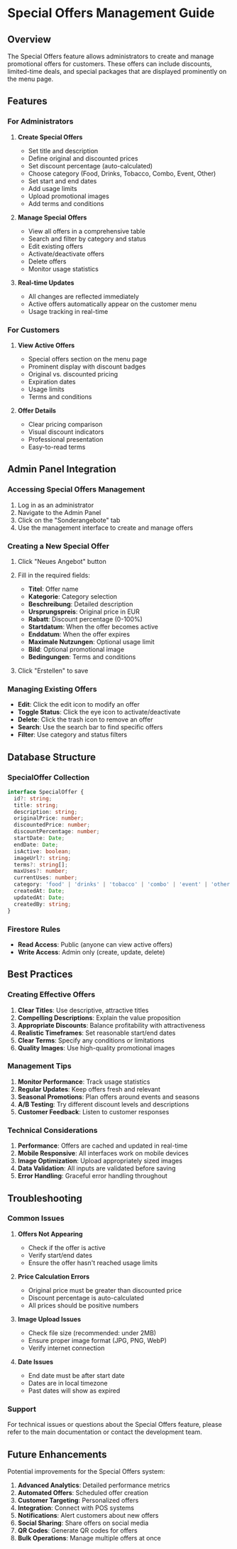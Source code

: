 # Special Offers Management Guide

## Overview

The Special Offers feature allows administrators to create and manage promotional offers for customers. These offers can include discounts, limited-time deals, and special packages that are displayed prominently on the menu page.

## Features

### For Administrators

1. **Create Special Offers**
   - Set title and description
   - Define original and discounted prices
   - Set discount percentage (auto-calculated)
   - Choose category (Food, Drinks, Tobacco, Combo, Event, Other)
   - Set start and end dates
   - Add usage limits
   - Upload promotional images
   - Add terms and conditions

2. **Manage Special Offers**
   - View all offers in a comprehensive table
   - Search and filter by category and status
   - Edit existing offers
   - Activate/deactivate offers
   - Delete offers
   - Monitor usage statistics

3. **Real-time Updates**
   - All changes are reflected immediately
   - Active offers automatically appear on the customer menu
   - Usage tracking in real-time

### For Customers

1. **View Active Offers**
   - Special offers section on the menu page
   - Prominent display with discount badges
   - Original vs. discounted pricing
   - Expiration dates
   - Usage limits
   - Terms and conditions

2. **Offer Details**
   - Clear pricing comparison
   - Visual discount indicators
   - Professional presentation
   - Easy-to-read terms

## Admin Panel Integration

### Accessing Special Offers Management

1. Log in as an administrator
2. Navigate to the Admin Panel
3. Click on the "Sonderangebote" tab
4. Use the management interface to create and manage offers

### Creating a New Special Offer

1. Click "Neues Angebot" button
2. Fill in the required fields:
   - **Titel**: Offer name
   - **Kategorie**: Category selection
   - **Beschreibung**: Detailed description
   - **Ursprungspreis**: Original price in EUR
   - **Rabatt**: Discount percentage (0-100%)
   - **Startdatum**: When the offer becomes active
   - **Enddatum**: When the offer expires
   - **Maximale Nutzungen**: Optional usage limit
   - **Bild**: Optional promotional image
   - **Bedingungen**: Terms and conditions

3. Click "Erstellen" to save

### Managing Existing Offers

- **Edit**: Click the edit icon to modify an offer
- **Toggle Status**: Click the eye icon to activate/deactivate
- **Delete**: Click the trash icon to remove an offer
- **Search**: Use the search bar to find specific offers
- **Filter**: Use category and status filters

## Database Structure

### SpecialOffer Collection

```typescript
interface SpecialOffer {
  id?: string;
  title: string;
  description: string;
  originalPrice: number;
  discountedPrice: number;
  discountPercentage: number;
  startDate: Date;
  endDate: Date;
  isActive: boolean;
  imageUrl?: string;
  terms?: string[];
  maxUses?: number;
  currentUses: number;
  category: 'food' | 'drinks' | 'tobacco' | 'combo' | 'event' | 'other';
  createdAt: Date;
  updatedAt: Date;
  createdBy: string;
}
```

### Firestore Rules

- **Read Access**: Public (anyone can view active offers)
- **Write Access**: Admin only (create, update, delete)

## Best Practices

### Creating Effective Offers

1. **Clear Titles**: Use descriptive, attractive titles
2. **Compelling Descriptions**: Explain the value proposition
3. **Appropriate Discounts**: Balance profitability with attractiveness
4. **Realistic Timeframes**: Set reasonable start/end dates
5. **Clear Terms**: Specify any conditions or limitations
6. **Quality Images**: Use high-quality promotional images

### Management Tips

1. **Monitor Performance**: Track usage statistics
2. **Regular Updates**: Keep offers fresh and relevant
3. **Seasonal Promotions**: Plan offers around events and seasons
4. **A/B Testing**: Try different discount levels and descriptions
5. **Customer Feedback**: Listen to customer responses

### Technical Considerations

1. **Performance**: Offers are cached and updated in real-time
2. **Mobile Responsive**: All interfaces work on mobile devices
3. **Image Optimization**: Upload appropriately sized images
4. **Data Validation**: All inputs are validated before saving
5. **Error Handling**: Graceful error handling throughout

## Troubleshooting

### Common Issues

1. **Offers Not Appearing**
   - Check if the offer is active
   - Verify start/end dates
   - Ensure the offer hasn't reached usage limits

2. **Price Calculation Errors**
   - Original price must be greater than discounted price
   - Discount percentage is auto-calculated
   - All prices should be positive numbers

3. **Image Upload Issues**
   - Check file size (recommended: under 2MB)
   - Ensure proper image format (JPG, PNG, WebP)
   - Verify internet connection

4. **Date Issues**
   - End date must be after start date
   - Dates are in local timezone
   - Past dates will show as expired

### Support

For technical issues or questions about the Special Offers feature, please refer to the main documentation or contact the development team.

## Future Enhancements

Potential improvements for the Special Offers system:

1. **Advanced Analytics**: Detailed performance metrics
2. **Automated Offers**: Scheduled offer creation
3. **Customer Targeting**: Personalized offers
4. **Integration**: Connect with POS systems
5. **Notifications**: Alert customers about new offers
6. **Social Sharing**: Share offers on social media
7. **QR Codes**: Generate QR codes for offers
8. **Bulk Operations**: Manage multiple offers at once 